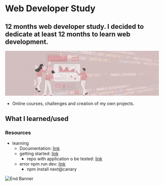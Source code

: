 # Web Developer Study
## 12 months web developer study. I decided to dedicate at least 12 months to learn web development.

![Begin Banner](/Documentation/top-1200x350.gif)

* Online courses, challenges and creation of my own projects.

## What I learned/used 
### Resources
* learning
    * Documentation: [link](https://docs.cypress.io/guides/overview/why-cypress)
    * getting started: [link](https://learn.cypress.io/testing-your-first-application/app-install-and-overview)
        * repo with application o be tested: [link](https://learn.cypress.io/testing-your-first-application/app-install-and-overview)
    * error npm run dev: [link](https://tutorial.tips/how-to-fix-failed-to-load-swc-binary-nextjs/)
        * npm install next@canary




![End Banner](/Documentation/botton-1200x350.gif)